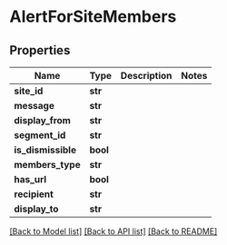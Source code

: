 # AlertForSiteMembers

## Properties
Name | Type | Description | Notes
------------ | ------------- | ------------- | -------------
**site_id** | **str** |  | 
**message** | **str** |  | 
**display_from** | **str** |  | 
**segment_id** | **str** |  | 
**is_dismissible** | **bool** |  | 
**members_type** | **str** |  | 
**has_url** | **bool** |  | 
**recipient** | **str** |  | 
**display_to** | **str** |  | 

[[Back to Model list]](../README.md#documentation-for-models) [[Back to API list]](../README.md#documentation-for-api-endpoints) [[Back to README]](../README.md)

